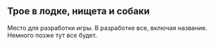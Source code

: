 ## Трое в лодке, нищета и собаки

Место для разработки игры. В разработке все, включая название. Немного позже тут все будет.
